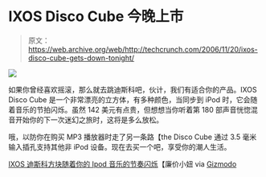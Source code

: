 # IXOS Disco Cube 今晚上市

> 原文：<https://web.archive.org/web/http://techcrunch.com/2006/11/20/ixos-disco-cube-gets-down-tonight/>

![](img/a0415398c4ccdf5d528485d0084308ec.png)

如果你曾经喜欢摇滚，那么就去跳迪斯科吧，伙计，我们有适合你的产品。IXOS Disco Cube 是一个非常漂亮的立方体，有多种颜色，当同步到 iPod 时，它会随着音乐的节拍闪烁。虽然 142 美元有点贵，但想想当你听着第 180 部声音恍惚混音开始你的下一次迷幻之旅时，这将是多么放松。

哦，以防你在购买 MP3 播放器时走了另一条路【the Disco Cube 通过 3.5 毫米输入插孔支持其他非 iPod 设备。现在去买一个吧，享受你的潮人生活。

[IXOS 迪斯科方块随着你的 Ipod 音乐的节奏闪烁](https://web.archive.org/web/20140529155521/http://www.chipchick.com/2006/11/ixos_disco_cube.html)【廉价小妞 via [Gizmodo](https://web.archive.org/web/20140529155521/http://www.gizmodo.com/)
